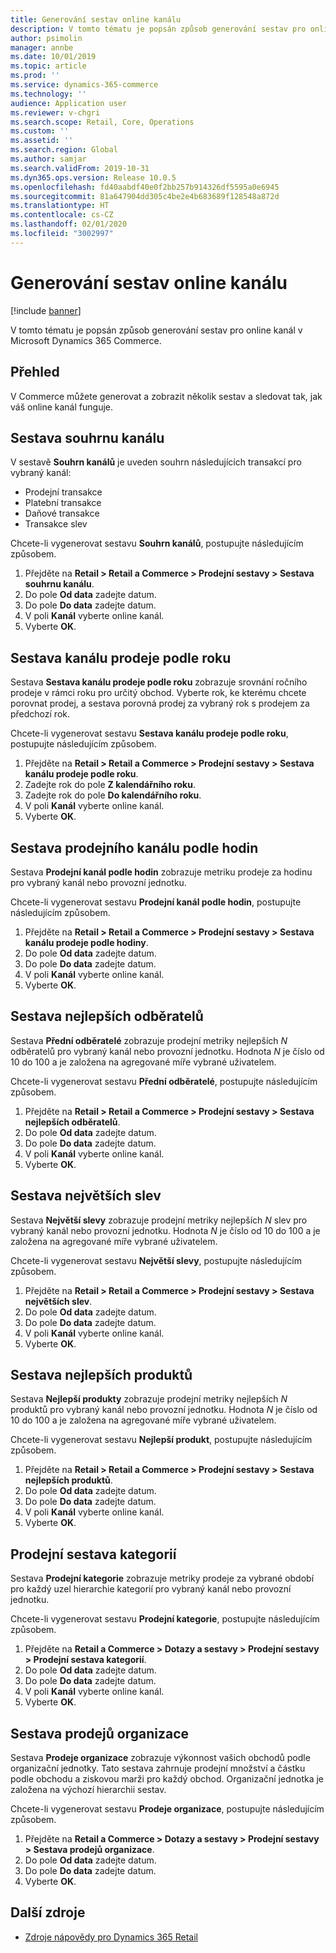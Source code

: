 ```yaml
---
title: Generování sestav online kanálu
description: V tomto tématu je popsán způsob generování sestav pro online kanál v Microsoft Dynamics 365 Commerce.
author: psimolin
manager: annbe
ms.date: 10/01/2019
ms.topic: article
ms.prod: ''
ms.service: dynamics-365-commerce
ms.technology: ''
audience: Application user
ms.reviewer: v-chgri
ms.search.scope: Retail, Core, Operations
ms.custom: ''
ms.assetid: ''
ms.search.region: Global
ms.author: samjar
ms.search.validFrom: 2019-10-31
ms.dyn365.ops.version: Release 10.0.5
ms.openlocfilehash: fd40aabdf40e0f2bb257b914326df5595a0e6945
ms.sourcegitcommit: 81a647904dd305c4be2e4b683689f128548a872d
ms.translationtype: HT
ms.contentlocale: cs-CZ
ms.lasthandoff: 02/01/2020
ms.locfileid: "3002997"
---
```

# <a name="generate-online-channel-reports"></a>Generování sestav online kanálu


[!include [banner](includes/banner.md)]

V tomto tématu je popsán způsob generování sestav pro online kanál v Microsoft Dynamics 365 Commerce.

## <a name="overview"></a>Přehled

V Commerce můžete generovat a zobrazit několik sestav a sledovat tak, jak váš online kanál funguje.

## <a name="channel-summary-report"></a>Sestava souhrnu kanálu

V sestavě **Souhrn kanálů** je uveden souhrn následujících transakcí pro vybraný kanál:

- Prodejní transakce
- Platební transakce
- Daňové transakce
- Transakce slev

Chcete-li vygenerovat sestavu **Souhrn kanálů**, postupujte následujícím způsobem.

1. Přejděte na **Retail \> Retail a Commerce \> Prodejní sestavy \> Sestava souhrnu kanálu**.
1. Do pole **Od data** zadejte datum.
1. Do pole **Do data** zadejte datum.
1. V poli **Kanál** vyberte online kanál.
1. Vyberte **OK**.
 
## <a name="channel-sales-by-year-report"></a>Sestava kanálu prodeje podle roku 

Sestava **Sestava kanálu prodeje podle roku** zobrazuje srovnání ročního prodeje v rámci roku pro určitý obchod. Vyberte rok, ke kterému chcete porovnat prodej, a sestava porovná prodej za vybraný rok s prodejem za předchozí rok.

Chcete-li vygenerovat sestavu **Sestava kanálu prodeje podle roku**, postupujte následujícím způsobem.

1. Přejděte na **Retail \> Retail a Commerce \> Prodejní sestavy \> Sestava kanálu prodeje podle roku**.
1. Zadejte rok do pole **Z kalendářního roku**.
1. Zadejte rok do pole **Do kalendářního roku**.
1. V poli **Kanál** vyberte online kanál.
1. Vyberte **OK**.

## <a name="channel-sales-by-hour-report"></a>Sestava prodejního kanálu podle hodin

Sestava **Prodejní kanál podle hodin** zobrazuje metriku prodeje za hodinu pro vybraný kanál nebo provozní jednotku.

Chcete-li vygenerovat sestavu **Prodejní kanál podle hodin**, postupujte následujícím způsobem.

1. Přejděte na **Retail \> Retail a Commerce \> Prodejní sestavy \> Sestava kanálu prodeje podle hodiny**.
1. Do pole **Od data** zadejte datum.
1. Do pole **Do data** zadejte datum.
1. V poli **Kanál** vyberte online kanál.
1. Vyberte **OK**.

## <a name="top-customers-report"></a>Sestava nejlepších odběratelů

Sestava **Přední odběratelé** zobrazuje prodejní metriky nejlepších *N* odběratelů pro vybraný kanál nebo provozní jednotku. Hodnota *N* je číslo od 10 do 100 a je založena na agregované míře vybrané uživatelem.

Chcete-li vygenerovat sestavu **Přední odběratelé**, postupujte následujícím způsobem.

1. Přejděte na **Retail \> Retail a Commerce \> Prodejní sestavy \> Sestava nejlepších odběratelů**.
1. Do pole **Od data** zadejte datum.
1. Do pole **Do data** zadejte datum.
1. V poli **Kanál** vyberte online kanál.
1. Vyberte **OK**.

## <a name="top-discounts-report"></a>Sestava největších slev

Sestava **Největší slevy** zobrazuje prodejní metriky nejlepších *N* slev pro vybraný kanál nebo provozní jednotku. Hodnota *N* je číslo od 10 do 100 a je založena na agregované míře vybrané uživatelem.

Chcete-li vygenerovat sestavu **Největší slevy**, postupujte následujícím způsobem.

1. Přejděte na **Retail \> Retail a Commerce \> Prodejní sestavy \> Sestava největších slev**.
1. Do pole **Od data** zadejte datum.
1. Do pole **Do data** zadejte datum.
1. V poli **Kanál** vyberte online kanál.
1. Vyberte **OK**.

## <a name="top-products-report"></a>Sestava nejlepších produktů

Sestava **Nejlepší produkty** zobrazuje prodejní metriky nejlepších *N* produktů pro vybraný kanál nebo provozní jednotku. Hodnota *N* je číslo od 10 do 100 a je založena na agregované míře vybrané uživatelem.

Chcete-li vygenerovat sestavu **Nejlepší produkt**, postupujte následujícím způsobem.

1. Přejděte na **Retail \> Retail a Commerce \> Prodejní sestavy \> Sestava nejlepších produktů**.
1. Do pole **Od data** zadejte datum.
1. Do pole **Do data** zadejte datum.
1. V poli **Kanál** vyberte online kanál.
1. Vyberte **OK**.

## <a name="category-sales-report"></a>Prodejní sestava kategorií

Sestava **Prodejní kategorie** zobrazuje metriky prodeje za vybrané období pro každý uzel hierarchie kategorií pro vybraný kanál nebo provozní jednotku.

Chcete-li vygenerovat sestavu **Prodejní kategorie**, postupujte následujícím způsobem.

1. Přejděte na **Retail a Commerce \> Dotazy a sestavy \> Prodejní sestavy \> Prodejní sestava kategorií**.
1. Do pole **Od data** zadejte datum.
1. Do pole **Do data** zadejte datum.
1. V poli **Kanál** vyberte online kanál.
1. Vyberte **OK**.

## <a name="organization-sales-report"></a>Sestava prodejů organizace

Sestava **Prodeje organizace** zobrazuje výkonnost vašich obchodů podle organizační jednotky. Tato sestava zahrnuje prodejní množství a částku podle obchodu a ziskovou marži pro každý obchod. Organizační jednotka je založena na výchozí hierarchii sestav.

Chcete-li vygenerovat sestavu **Prodeje organizace**, postupujte následujícím způsobem.

1. Přejděte na **Retail a Commerce \> Dotazy a sestavy \> Prodejní sestavy \> Sestava prodejů organizace**.
1. Do pole **Od data** zadejte datum.
1. Do pole **Do data** zadejte datum.
1. Vyberte **OK**.

## <a name="additional-resources"></a>Další zdroje

- [Zdroje nápovědy pro Dynamics 365 Retail](../retail/index.md)

